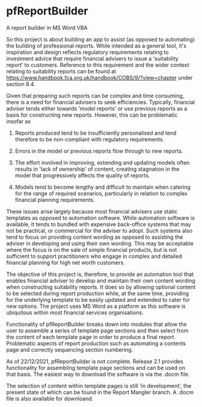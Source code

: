 # pfReportBuilder
A report builder in MS Word VBA

So this project is about building an app to assist (as opposed to automating) the building of professional reports. While intended as a general tool, it's inspiration and design reflects regulatory requirements relating to investment advice that require financial advisers to issue a 'suitability report' to customers. Reference to this requirement and the wider context relating to suitability reports can be found at https://www.handbook.fca.org.uk/handbook/COBS/9/?view=chapter under section 9.4.

Given that preparing such reports can be complex and time consuming, there is a need for financial advisers to seek efficiencies. Typically, financial adviser tends either towards 'model reports' or use previous reports as a basis for constructing new reports. However, this can be problematic insofar as 

1) Reports produced tend to be insufficiently personalised and tend therefore to be non-compliant with regulatory requirements.

2) Errors in the model or previous reports flow through to new reports. 

3) The effort involved in improving, extending and updating models often results in 'lack of ownership' of content, creating stagnation in the model that progressively affects the quality of reports. 

5) Models tend to become lengthy and difficult to maintain when catering for the range of required scenarios, particularly in relation to complex financial planning requirements. 

These issues arise largely because most financial advisers use static templates as opposed to automation software. While automation software is available, it tends to bundled with expensive back-office systems that may not be practical, or commercial for the adviser to adopt. Such systems also tend to focus on providing content wording as opposed to assisting the adviser in developing and using their own wording. This may be acceptable where the focus is on the sale of simple financial products, but is not sufficient to support practitioners who engage in complex and detailed financial planning for high net worth customers.

The objective of this project is, therefore, to provide an automation tool that enables financial adviser to develop and maintain their own content wording when constructing suitability reports. It does so by allowing optional content to be selected during report production while, at the same time, providing for the underlying template to be easily updated and extended to cater for new options. The project uses MS Word as a platform as this software is ubiquitous within most financial services organisations.  

Functionality of pfReportBuilder breaks down into modules that allow the user to assemble a series of template page sections and then select from the content of each template page in order to produce a final report. Problematic aspects of report production such as automating a contents page and correctly sequencing section numbering.    

As of 22/12/2021, pfReportBuilder is not complete. Release 2.1 provides functionality for assembling template page sections and can be used on that basis. The easiest way to download the software is via the .docm file.  

The selection of content within template pages is still 'in development', the present state of which can be found in the Report Mangler branch. A .docm file is also available for downloand. 
